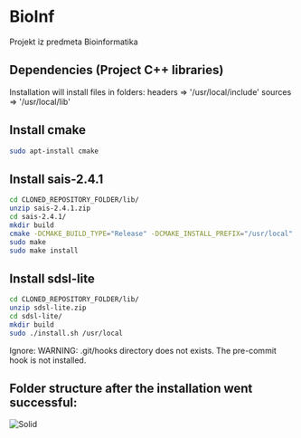 # BioInf
Projekt iz predmeta Bioinformatika

## Dependencies (Project C++ libraries)
Installation will install files in folders:
headers =>  '/usr/local/include'
sources =>  '/usr/local/lib'

## Install cmake
```sh
sudo apt-install cmake
```

## Install sais-2.4.1
```sh
cd CLONED_REPOSITORY_FOLDER/lib/
unzip sais-2.4.1.zip
cd sais-2.4.1/
mkdir build
cmake -DCMAKE_BUILD_TYPE="Release" -DCMAKE_INSTALL_PREFIX="/usr/local"
sudo make
sudo make install
```

## Install sdsl-lite
```sh
cd CLONED_REPOSITORY_FOLDER/lib/
unzip sdsl-lite.zip
cd sdsl-lite/
mkdir build
sudo ./install.sh /usr/local
```

Ignore:
	WARNING: .git/hooks directory does not exists. 
	The pre-commit hook is not installed.

## Folder structure after the installation went successful:
![Solid](http://www.deviantpics.com/images/2016/12/16/Selection_135.png)
